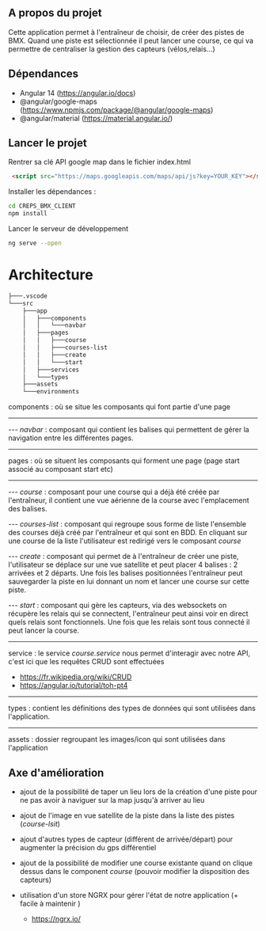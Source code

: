 ## A propos du projet

Cette application permet à l'entraîneur  de choisir, de créer des pistes de BMX.
Quand une piste est sélectionnée il peut lancer une course, ce qui va permettre de centraliser la gestion des capteurs (vélos,relais...)

## Dépendances

- Angular 14 (https://angular.io/docs)
- @angular/google-maps (https://www.npmjs.com/package/@angular/google-maps)
- @angular/material (https://material.angular.io/)

## Lancer le projet

Rentrer sa clé API google map dans le fichier index.html

```html
 <script src="https://maps.googleapis.com/maps/api/js?key=YOUR_KEY"></script>
````

Installer les dépendances : 
```sh
cd CREPS_BMX_CLIENT
npm install
````

Lancer le serveur de développement
```sh
ng serve --open
````

# Architecture

```sh
├───.vscode
└───src
    ├───app 
    │   ├───components
    │   │   └───navbar 
    │   ├───pages
    │   │   ├───course
    │   │   ├───courses-list
    │   │   ├───create
    │   │   └───start
    │   ├───services
    │   └───types
    ├───assets
    └───environments
````
components : où se situe les composants qui font partie d'une page
***
--- *navbar* : composant qui contient les balises qui permettent de gérer la navigation entre les différentes pages.

***
pages : où se situent les composants qui forment une page (page start associé au composant start etc)
***
--- *course* : composant pour une course qui a déjà été créée par l'entraîneur, il contient une vue aérienne de la course avec l'emplacement des balises.


--- *courses-list* : composant qui regroupe sous forme de liste l'ensemble des courses déjà créé par l'entraîneur et qui sont en BDD. En cliquant sur une course de la liste l'utilisateur est redirigé vers le composant *course* 

--- *create* : composant qui permet de à l'entraîneur de créer une piste, l'utilisateur se déplace sur une vue satellite et peut placer 4 balises : 2 arrivées et 2 départs. Une fois les balises positionnées l'entraîneur peut sauvegarder la piste en lui donnant un nom et lancer une course sur cette piste.

--- *start* : composant qui gère les capteurs, via des websockets on récupère les relais qui se connectent, l'entraîneur peut ainsi voir en direct quels relais sont fonctionnels. Une fois que les relais sont tous connecté il peut lancer la course.

***

service : le service *course.service* nous permet d'interagir avec notre API, c'est ici que les requêtes CRUD sont effectuées
- https://fr.wikipedia.org/wiki/CRUD
- https://angular.io/tutorial/toh-pt4

***

types : contient les définitions des types de données qui sont utilisées dans l'application.

*** 

assets : dossier regroupant les images/icon qui sont utilisées dans l'application

## Axe d'amélioration

- ajout de la possibilité de taper un lieu lors de la création d'une piste pour ne pas avoir à naviguer sur la map jusqu'à arriver au lieu

- ajout de l'image en vue satellite de la piste dans la liste des pistes (*course-lsit*)

- ajout d'autres types de capteur (différent de arrivée/départ) pour augmenter la précision du gps différentiel

- ajout de la possibilité de modifier une course existante quand on clique dessus dans le component *course* (pouvoir modifier la disposition des capteurs)

- utilisation d'un store NGRX pour gérer l'état de notre application (+ facile à maintenir ) 
    - https://ngrx.io/

